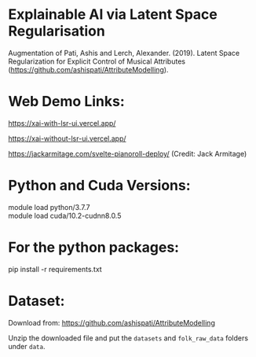 # Explainable AI via Latent Space Regularisation

Augmentation of Pati, Ashis and Lerch, Alexander. (2019). Latent Space Regularization for Explicit Control of Musical Attributes (https://github.com/ashispati/AttributeModelling).


# Web Demo Links:

https://xai-with-lsr-ui.vercel.app/

https://xai-without-lsr-ui.vercel.app/

https://jackarmitage.com/svelte-pianoroll-deploy/ (Credit: Jack Armitage)


# Python and Cuda Versions:
module load python/3.7.7       
module load cuda/10.2-cudnn8.0.5

# For the python packages:
pip install -r requirements.txt

# Dataset:

Download from: https://github.com/ashispati/AttributeModelling

Unzip the downloaded file and put the `datasets` and `folk_raw_data` folders under `data`.
